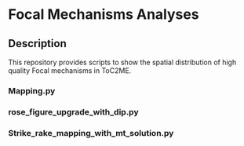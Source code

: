 # Focal Mechanisms Analyses

## Description

This repository provides scripts to show the spatial distribution of high quality Focal mechanisms in ToC2ME.

### Mapping.py

### rose_figure_upgrade_with_dip.py

### Strike_rake_mapping_with_mt_solution.py
